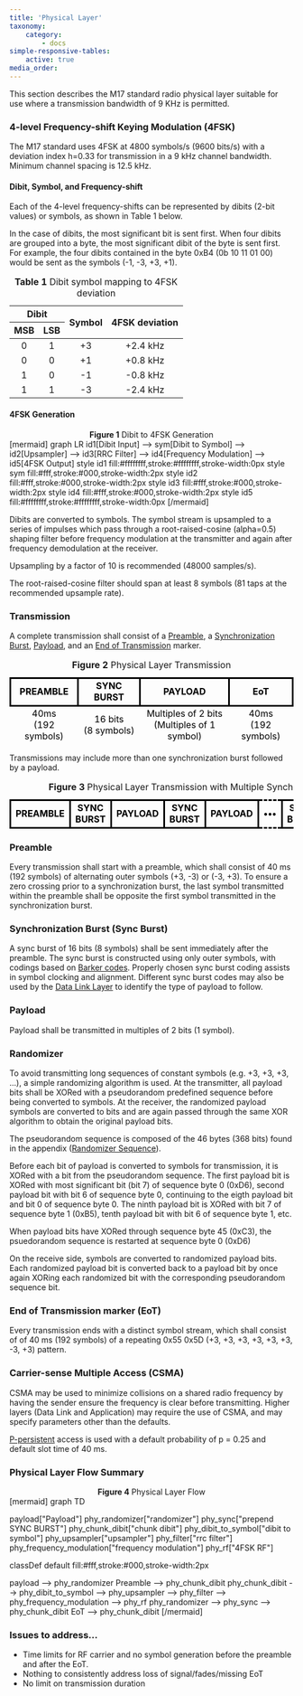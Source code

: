 ```yaml
---
title: 'Physical Layer'
taxonomy:
    category:
        - docs
simple-responsive-tables:
    active: true
media_order: 
---
```


This section describes the M17 standard radio physical layer suitable for use where a transmission bandwidth of 9 KHz is permitted.

### 4-level Frequency-shift Keying Modulation (4FSK)

The M17 standard uses 4FSK at 4800 symbols/s (9600
bits/s) with a deviation index h=0.33 for transmission in a 9 kHz
channel bandwidth. Minimum channel spacing is 12.5 kHz. 

#### Dibit, Symbol, and Frequency-shift

Each of the 4-level frequency-shifts can be represented by dibits (2-bit values) or symbols, as shown in Table 1 below.  

In the case of dibits, the most significant bit is sent first. When four dibits are grouped into a byte, the most significant dibit of the byte is sent first. For example, the four dibits contained in the byte 0xB4 (0b 10 11 01 00) would be sent as the symbols (-1, -3, +3, +1).

<table>
    <caption><span style="font-weight:bold">Table 1 </span><span>Dibit symbol mapping to 4FSK deviation</span></caption>
    <thead>
        <tr>
            <th colspan="2" style="text-align:center;">Dibit</th>
            <th rowspan="2" style="text-align:center;">Symbol</th>
            <th rowspan="2" style="text-align:center;">4FSK deviation</th>
        </tr>
        <tr>
            <th style="text-align:center;">MSB</th>
            <th style="text-align:center;">LSB</th>
        </tr>
    </thead>
    <tbody style="text-align:center;">
        <tr>
            <td>0</td>
            <td>1</td>
            <td>+3</td>
            <td>+2.4 kHz</td>
        </tr>
        <tr>
            <td>0</td>
            <td>0</td>
            <td>+1</td>
            <td>+0.8 kHz</td>
        </tr>
        <tr>
            <td>1</td>
            <td>0</td>
            <td>-1</td>
            <td>-0.8 kHz</td>
        </tr>
        <tr>
            <td>1</td>
            <td>1</td>
            <td>-3</td>
            <td>-2.4 kHz</td>
        </tr>
    </tbody>
</table>

#### 4FSK Generation

<center><span style="font-weight:bold">Figure 1</span> Dibit to 4FSK Generation</center>
[mermaid]
graph LR
  id1[Dibit Input] --> sym[Dibit to Symbol] --> id2[Upsampler] --> id3[RRC Filter] --> id4[Frequency Modulation] --> id5[4FSK Output]
  style id1 fill:#ffffffff,stroke:#ffffffff,stroke-width:0px
  style sym fill:#fff,stroke:#000,stroke-width:2px
  style id2 fill:#fff,stroke:#000,stroke-width:2px
  style id3 fill:#fff,stroke:#000,stroke-width:2px
  style id4 fill:#fff,stroke:#000,stroke-width:2px
  style id5 fill:#ffffffff,stroke:#ffffffff,stroke-width:0px
[/mermaid]

Dibits are converted to symbols.  The symbol stream is upsampled to a series of impulses which pass through a
root-raised-cosine (alpha=0.5) shaping filter before frequency modulation
at the transmitter and again after frequency demodulation at the
receiver.

Upsampling by a factor of 10 is recommended (48000 samples/s).

The root-raised-cosine filter should span at least 8 symbols (81 taps at the recommended upsample rate).

### Transmission

A complete transmission shall consist of a [Preamble](#preamble), a [Synchronization Burst](#synchronization-burst-sync-burst), [Payload](#payload), and an [End of Transmission](#end-of-transmission-marker-eot) marker.

<table>
    <caption><span style="font-weight:bold">Figure 2 </span><span>Physical Layer Transmission</span></caption>
    <tbody style="text-align:center;border:none;">
        <tr style="font-weight:bold; color:black;">
            <td style="border:3px solid black;">PREAMBLE</td>
            <td style="border:3px solid black;">SYNC BURST</td>
            <td style="border:3px solid black;">PAYLOAD</td>
            <td style="border:3px solid black;">EoT</td>
        </tr>
        <tr style="color:black;border-left:hidden;border-right:hidden;border-bottom:hidden;">
            <td style="border-left:hidden;border-right:hidden;">40ms<br/>(192 symbols)</td>
            <td style="border-left:hidden;border-right:hidden;">16 bits<br/>(8 symbols)</td>
            <td style="border-left:hidden;border-right:hidden;">Multiples of 2 bits<br/>(Multiples of 1 symbol)</td>
            <td style="border-left:hidden;border-right:hidden;">40ms<br/>(192 symbols)</td>
        </tr>
    </tbody>
</table>

Transmissions may include more than one synchronization burst followed by a payload.

<table>
    <caption><span style="font-weight:bold">Figure 3 </span><span>Physical Layer Transmission with Multiple Synchronization Bursts</span></caption>
    <tbody style="text-align:center;border:none;">
        <tr style="font-weight:bold; color:black;">
            <td style="border:3px solid black;">PREAMBLE</td>
            <td style="border:3px solid black;">SYNC BURST</td>
            <td style="border:3px solid black;">PAYLOAD</td>
            <td style="border:3px solid black;">SYNC BURST</td>
            <td style="border:3px solid black;">PAYLOAD</td>
            <td style="border:3px dashed black;">&bull;&bull;&bull;</td>
            <td style="border:3px solid black;">SYNC BURST</td>
            <td style="border:3px solid black;">PAYLOAD</td>
            <td style="border:3px solid black;">EoT</td>
        </tr>
    </tbody>
</table>

### Preamble

Every transmission shall start with a preamble, which shall consist of 40 ms (192 symbols) of alternating outer symbols (+3, -3) or (-3, +3). To ensure a zero crossing prior to a synchronization burst, the last symbol transmitted within the preamble shall be opposite the first symbol transmitted in the synchronization burst.

### Synchronization Burst (Sync Burst)

A sync burst of 16 bits (8 symbols) shall be sent immediately after the preamble. The sync burst is constructed using only outer symbols, with 
codings based on [Barker codes](https://en.wikipedia.org/wiki/Barker_code). Properly chosen sync burst coding assists in symbol clocking and alignment. 
Different sync burst codes may also be used by the [Data Link Layer](../data-link-layer#synchronization-burst-sync-burst) to identify the type of payload to follow.

### Payload

Payload shall be transmitted in multiples of 2 bits (1 symbol).

### Randomizer

To avoid transmitting long sequences of constant symbols (e.g. +3, +3, +3, ...), a simple randomizing algorithm is used. At the transmitter, all payload bits shall be XORed with a pseudorandom predefined sequence before being converted to symbols.  At the receiver, the randomized payload symbols are converted to bits and are
again passed through the same XOR algorithm to obtain the original payload bits.   

The pseudorandom sequence is composed of the 46 bytes (368 bits) found in the appendix ([Randomizer Sequence](../../appendix/randomizer-sequence)).

Before each bit of payload is converted to symbols for transmission, it is XORed with a bit from the pseudorandom sequence.  The first payload bit is XORed with most significant bit (bit 7) of sequence byte 0 (0xD6), second payload bit with bit 6 of sequence byte 0, continuing to the eigth payload bit and bit 0 of sequence byte 0.  The ninth payload bit is XORed with bit 7 of sequence byte 1 (0xB5), tenth payload bit with bit 6 of sequence byte 1, etc.

When payload bits have XORed through sequence byte 45 (0xC3), the psuedorandom sequence is restarted at sequence byte 0 (0xD6)

On the receive side, symbols are converted to randomized payload bits.  Each randomized payload bit is converted back to a payload bit by once again XORing each randomized bit with the corresponding pseudorandom sequence bit. 

### End of Transmission marker (EoT)

Every transmission ends with a distinct symbol stream, which shall consist of of 40 ms (192 symbols) of a repeating 0x55 0x5D (+3, +3, +3, +3, +3, +3, -3, +3) pattern.

### Carrier-sense Multiple Access (CSMA)

CSMA may be used to minimize collisions on a shared radio frequency by having the sender ensure the frequency is clear before transmitting. Higher layers (Data Link and Application) may require the use of CSMA, and may specify parameters other than the defaults.

[P-persistent](https://en.wikipedia.org/wiki/Carrier-sense_multiple_access) access is used with a default probability of p = 0.25 and default slot time of 40 ms. 

### Physical Layer Flow Summary

<center><span style="font-weight:bold">Figure 4</span> Physical Layer Flow</center>
[mermaid]
graph TD

payload["Payload"]
phy_randomizer["randomizer"]
phy_sync["prepend SYNC BURST"]
phy_chunk_dibit["chunk dibit"]
phy_dibit_to_symbol["dibit to symbol"]
phy_upsampler["upsampler"]
phy_filter["rrc filter"]
phy_frequency_modulation["frequency modulation"]
phy_rf["4FSK RF"]

classDef default fill:#fff,stroke:#000,stroke-width:2px

payload --> phy_randomizer
Preamble --> phy_chunk_dibit
phy_chunk_dibit --> phy_dibit_to_symbol --> phy_upsampler --> phy_filter --> phy_frequency_modulation --> phy_rf
phy_randomizer --> phy_sync --> phy_chunk_dibit
EoT --> phy_chunk_dibit
[/mermaid]

### Issues to address...

* Time limits for RF carrier and no symbol generation before the preamble and after the EoT.
* Nothing to consistently address loss of signal/fades/missing EoT
* No limit on transmission duration

